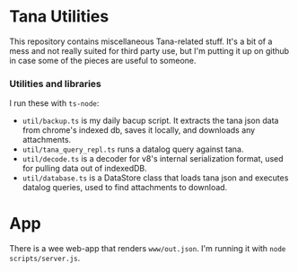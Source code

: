 
# Tana Utilities

This repository contains miscellaneous Tana-related stuff.  It's a bit of a mess and not really suited for third party use, but I'm putting it up on github in case some of the pieces are useful to someone.

### Utilities and libraries 

I run these with `ts-node`:

- `util/backup.ts` is my daily bacup script. It extracts the tana json data from chrome's indexed db, saves it locally, and downloads any attachments.
- `util/tana_query_repl.ts` runs a datalog query against tana.
- `util/decode.ts` is a decoder for v8's internal serialization format, used for pulling data out of indexedDB.
- `util/database.ts` is a DataStore class that loads tana json and executes datalog queries, used to find attachments to download.

# App

There is a wee web-app that renders `www/out.json`. I'm running it with `node scripts/server.js`.
